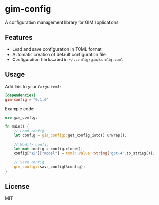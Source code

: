 # gim-config

A configuration management library for GIM applications

## Features

- Load and save configuration in TOML format
- Automatic creation of default configuration file
- Configuration file located in `~/.config/gim/config.toml`

## Usage

Add this to your `Cargo.toml`:

```toml
[dependencies]
gim-config = "0.1.0"
```

Example code:

```rust
use gim_config;

fn main() {
    // Load config
    let config = gim_config::get_config_into().unwrap();
    
    // Modify config
    let mut config = config.clone();
    config["ai"]["model"] = toml::Value::String("gpt-4".to_string());
    
    // Save config
    gim_config::save_config(&config);
}
```

## License

MIT